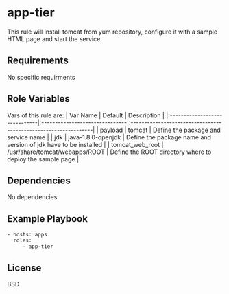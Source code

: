 app-tier
=========

This rule will install tomcat from yum repository, configure it with a sample HTML page and start the service.

Requirements
------------

No specific requirments

Role Variables
--------------

Vars of this rule are:
| Var Name                      | Default                        | Description                                                     |
|:------------------------------|:-------------------------------|:----------------------------------------------------------------|
| payload                       | tomcat                         | Define the package and service name                             |
| jdk                           | java-1.8.0-openjdk             | Define the package name and version of jdk have to be installed |
| tomcat_web_root               | /usr/share/tomcat/webapps/ROOT | Define the ROOT directory where to deploy the sample page       |

Dependencies
------------

No dependencies

Example Playbook
----------------

    - hosts: apps
      roles:
         - app-tier

License
-------

BSD